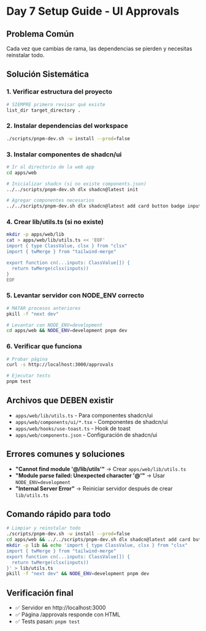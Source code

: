 # Day 7 Setup Guide - UI Approvals

## Problema Común
Cada vez que cambias de rama, las dependencias se pierden y necesitas reinstalar todo.

## Solución Sistemática

### 1. Verificar estructura del proyecto
```bash
# SIEMPRE primero revisar qué existe
list_dir target_directory .
```

### 2. Instalar dependencias del workspace
```bash
./scripts/pnpm-dev.sh -w install --prod=false
```

### 3. Instalar componentes de shadcn/ui
```bash
# Ir al directorio de la web app
cd apps/web

# Inicializar shadcn (si no existe components.json)
../../scripts/pnpm-dev.sh dlx shadcn@latest init

# Agregar componentes necesarios
../../scripts/pnpm-dev.sh dlx shadcn@latest add card button badge input label select switch separator table toast
```

### 4. Crear lib/utils.ts (si no existe)
```bash
mkdir -p apps/web/lib
cat > apps/web/lib/utils.ts << 'EOF'
import { type ClassValue, clsx } from "clsx"
import { twMerge } from "tailwind-merge"

export function cn(...inputs: ClassValue[]) {
  return twMerge(clsx(inputs))
}
EOF
```

### 5. Levantar servidor con NODE_ENV correcto
```bash
# MATAR procesos anteriores
pkill -f "next dev"

# Levantar con NODE_ENV=development
cd apps/web && NODE_ENV=development pnpm dev
```

### 6. Verificar que funciona
```bash
# Probar página
curl -s http://localhost:3000/approvals

# Ejecutar tests
pnpm test
```

## Archivos que DEBEN existir
- `apps/web/lib/utils.ts` - Para componentes shadcn/ui
- `apps/web/components/ui/*.tsx` - Componentes de shadcn/ui
- `apps/web/hooks/use-toast.ts` - Hook de toast
- `apps/web/components.json` - Configuración de shadcn/ui

## Errores comunes y soluciones
- **"Cannot find module '@/lib/utils'"** → Crear `apps/web/lib/utils.ts`
- **"Module parse failed: Unexpected character '@'"** → Usar `NODE_ENV=development`
- **"Internal Server Error"** → Reiniciar servidor después de crear `lib/utils.ts`

## Comando rápido para todo
```bash
# Limpiar y reinstalar todo
./scripts/pnpm-dev.sh -w install --prod=false
cd apps/web && ../../scripts/pnpm-dev.sh dlx shadcn@latest add card button badge input label select switch separator table toast
mkdir -p lib && echo 'import { type ClassValue, clsx } from "clsx"
import { twMerge } from "tailwind-merge"
export function cn(...inputs: ClassValue[]) {
  return twMerge(clsx(inputs))
}' > lib/utils.ts
pkill -f "next dev" && NODE_ENV=development pnpm dev
```

## Verificación final
- ✅ Servidor en http://localhost:3000
- ✅ Página /approvals responde con HTML
- ✅ Tests pasan: `pnpm test`
